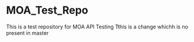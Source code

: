 # MOA_Test_Repo
This is a test repository for MOA API Testing
Tthis is a change whichh is no present in master
